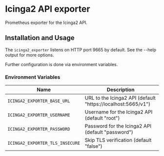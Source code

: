 # Icinga2 API exporter

Prometheus exporter for the Icinga2 API.

## Installation and Usage

The `icinga2_exporter` listens on HTTP port 9665 by default. See the --help output for more options.

Further configuration is done via environment variables.

### Environment Variables
Name | Description
-----|------------
`ICINGA2_EXPORTER_BASE_URL` | URL to the Icinga2 API (default "https://localhost:5665/v1")
`ICINGA2_EXPORTER_USERNAME` | Username for the Icinga2 API (default "root")
`ICINGA2_EXPORTER_PASSWORD` | Password for the Icinga2 API (default "password")
`ICINGA2_EXPORTER_TLS_INSECURE` | Skip TLS verification (default "false")
